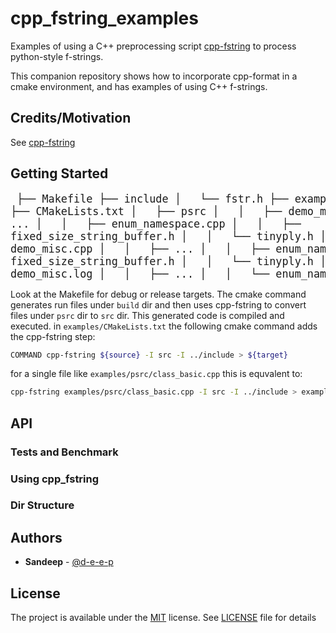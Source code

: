 
# cpp_fstring_examples

Examples of using a C++ preprocessing script [cpp-fstring](https://github.com/d-e-e-p/cpp-fstring) 
to process python-style f-strings.   

This companion repository shows how to incorporate cpp-format in a cmake environment,
and has examples of using C++ f-strings.

## Credits/Motivation

See [cpp-fstring](https://github.com/d-e-e-p/cpp-fstring)

## Getting Started

<big><pre>
├── Makefile
├── include
│   └── fstr.h
├── examples
│   ├── CMakeLists.txt
│   ├── psrc
│   │   ├── demo_misc.cpp
│   │   ├── ...
│   │   ├── enum_namespace.cpp
│   │   ├── fixed_size_string_buffer.h
│   │   └── tinyply.h
│   ├── src
│   │   ├── demo_misc.cpp
│   │   ├── ...
│   │   ├── enum_namespace.cpp
│   │   ├── fixed_size_string_buffer.h
│   │   └── tinyply.h
│   ├── out
│   │   ├── demo_misc.log
│   │   ├── ...
│   │   └── enum_namespace.log
</pre></big>

Look at the Makefile for debug or release targets.
The cmake command generates run files under `build` dir and then
uses cpp-fstring to convert files under `psrc` dir to `src` dir.
This generated code is compiled and executed. in `examples/CMakeLists.txt`
the following cmake command adds the cpp-fstring step:

```bash
COMMAND cpp-fstring ${source} -I src -I ../include > ${target}
```

for a single file like `examples/psrc/class_basic.cpp` this is equvalent to:

```bash
cpp-fstring examples/psrc/class_basic.cpp -I src -I ../include > examples/src/class_basic.cpp
```




## API


### Tests and Benchmark

### Using cpp_fstring


### Dir Structure


## Authors

* **Sandeep** - [@d-e-e-p](https://github.com/d-e-e-p)

## License

The project is available under the [MIT](https://opensource.org/licenses/MIT) license.
See [LICENSE](LICENSE) file for details
